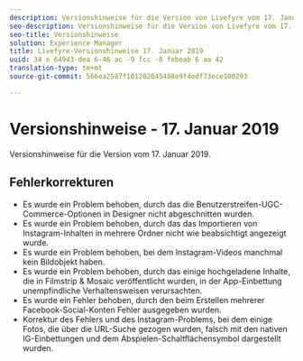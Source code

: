 ```yaml
---
description: Versionshinweise für die Version von Livefyre vom 17. Januar 2019.
seo-description: Versionshinweise für die Version von Livefyre vom 17. Januar 2019.
seo-title: Versionshinweise
solution: Experience Manager
title: Livefyre-Versionshinweise 17. Januar 2019
uuid: 34 e 64943-dea 6-46 ac -9 fcc -8 febeab 6 aa 42
translation-type: tm+mt
source-git-commit: 566ea2587f101202045488e9f4edf73ece100293

---
```



# Versionshinweise - 17. Januar 2019

Versionshinweise für die Version vom 17. Januar 2019.

## Fehlerkorrekturen

* Es wurde ein Problem behoben, durch das die Benutzerstreifen-UGC-Commerce-Optionen in Designer nicht abgeschnitten wurden.
* Es wurde ein Problem behoben, durch das das Importieren von Instagram-Inhalten in mehrere Ordner nicht wie beabsichtigt angezeigt wurde.
* Es wurde ein Problem behoben, bei dem Instagram-Videos manchmal kein Bildobjekt haben.
* Es wurde ein Problem behoben, durch das einige hochgeladene Inhalte, die in Filmstrip & Mosaic veröffentlicht wurden, in der App-Einbettung unempfindliche Verhaltensweisen verursachten.
* Es wurde ein Fehler behoben, durch den beim Erstellen mehrerer Facebook-Social-Konten Fehler ausgegeben wurden.
* Korrektur des Fehlers und des Instagram-Problems, bei dem einige Fotos, die über die URL-Suche gezogen wurden, falsch mit den nativen IG-Einbettungen und dem Abspielen-Schaltflächensymbol dargestellt wurden.
